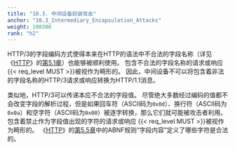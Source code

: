 ```yaml
---
title: "10.3. 中间设备封装攻击"
anchor: "10.3_Intermediary_Encapsulation_Attacks"
weight: 100300
rank: "h2"
---
```


HTTP/3的字段编码方式使得本来在HTTP的语法中不合法的字段名称（详见《[HTTP](https://www.rfc-editor.org/info/rfc9110)》的[第5.1章](https://www.rfc-editor.org/rfc/rfc9110#section-5.1)）也能够被顺利使用。
包含不合法的字段名称的请求或响应 {{< req_level MUST >}}被视作为畸形的。
因此，中间设备不可以将包含着非法的字段名称的HTTP/3请求或响应转换为HTTP/1.1消息。

类似地，HTTP/3可以传递本应不合法的字段值。
尽管绝大多数经过编码的值都不会改变字段的解析过程，但是如果回车符（ASCII码为`0x0d`）、换行符（ASCII码为`0x0a`）和空字符（ASCII码为`0x00`）被逐字转换，那么它们就可能被攻击者利用。
包含着禁止作为字段值出现的字符的请求或响应 {{< req_level MUST >}}被视作为畸形的。
《[HTTP](https://www.rfc-editor.org/info/rfc9110)》的[第5.5章](https://www.rfc-editor.org/rfc/rfc9110#section-5.5)中的ABNF规则“字段内容”定义了哪些字符是合法的。

